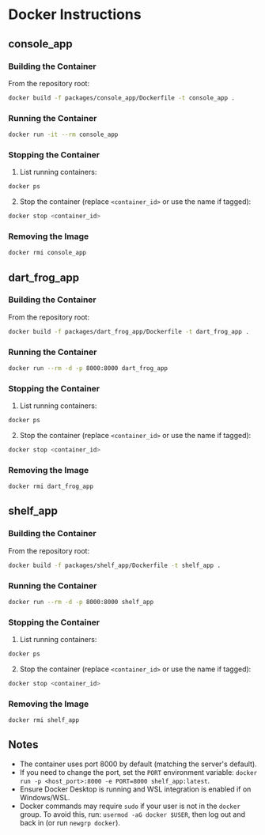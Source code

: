 # Docker Instructions

## console_app

### Building the Container

From the repository root:

```bash
docker build -f packages/console_app/Dockerfile -t console_app .
```

### Running the Container

```bash
docker run -it --rm console_app
```

### Stopping the Container

1. List running containers:

```bash
docker ps
```

2. Stop the container (replace `<container_id>` or use the name if tagged):

```bash
docker stop <container_id>
```

### Removing the Image

```bash
docker rmi console_app
```

## dart_frog_app

### Building the Container

From the repository root:

```bash
docker build -f packages/dart_frog_app/Dockerfile -t dart_frog_app .
```

### Running the Container

```bash
docker run --rm -d -p 8000:8000 dart_frog_app
```

### Stopping the Container

1. List running containers:

```bash
docker ps
```

2. Stop the container (replace `<container_id>` or use the name if tagged):

```bash
docker stop <container_id>
```

### Removing the Image

```bash
docker rmi dart_frog_app
```

## shelf_app

### Building the Container

From the repository root:

```bash
docker build -f packages/shelf_app/Dockerfile -t shelf_app .
```

### Running the Container

```bash
docker run --rm -d -p 8000:8000 shelf_app
```

### Stopping the Container

1. List running containers:

```bash
docker ps
```

2. Stop the container (replace `<container_id>` or use the name if tagged):

```bash
docker stop <container_id>
```

### Removing the Image

```bash
docker rmi shelf_app
```

## Notes

- The container uses port 8000 by default (matching the server's default).
- If you need to change the port, set the `PORT` environment variable: `docker run -p <host_port>:8000 -e PORT=8000 shelf_app:latest`.
- Ensure Docker Desktop is running and WSL integration is enabled if on Windows/WSL.
- Docker commands may require `sudo` if your user is not in the `docker` group. To avoid this, run: `usermod -aG docker $USER`, then log out and back in (or run `newgrp docker`).
